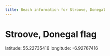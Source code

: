```yaml
---
title: Beach information for Stroove, Donegal
---
```

# Stroove, Donegal <span class="material-icons blue-flag">flag</span>

<div class="location-info">latitude: 55.22735416 longitude: -6.92767416</div>
<div id="met-eireann-warnings" onload="get_met_eireann_warnings(EI06)"></div>
<div></div>